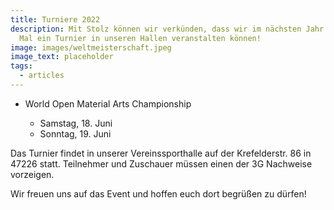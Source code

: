 ```yaml
---
title: Turniere 2022
description: Mit Stolz können wir verkünden, dass wir im nächsten Jahr das Erste
  Mal ein Turnier in unseren Hallen veranstalten können!
image: images/weltmeisterschaft.jpeg
image_text: placeholder
tags:
  - articles
---
```

<!--StartFragment-->

* World Open Material Arts Championship

  * Samstag, 18. Juni
  * Sonntag, 19. Juni

Das Turnier findet in unserer Vereinssporthalle auf der Krefelderstr. 86 in 47226 statt. Teilnehmer und Zuschauer müssen einen der 3G Nachweise vorzeigen.

Wir freuen uns auf das Event und hoffen euch dort begrüßen zu dürfen!

<!--EndFragment-->